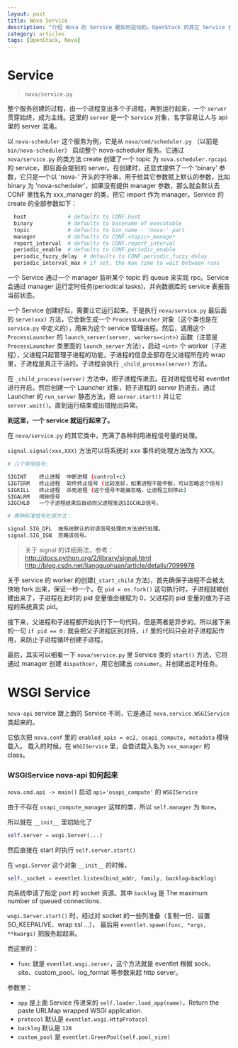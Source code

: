 ```yaml
---
layout: post
title: Nova Service
description: "介绍 Nova 的 Service 是如何启动的，OpenStack 的其它 Service 也都类似"
category: articles
tags: [OpenStack, Nova]
---
```


# Service

> `nova/service.py`

整个服务创建的过程，由一个进程变出多个子进程，再到运行起来，一个 `server` 贯穿始终，成为主线。这里的 `server` 是一个 `Service` 对象，名字容易让人与 api 里的 server 混淆。

以 `nova-scheduler` 这个服务为例，它是从 `nova/cmd/scheduler.py` （以前是 `bin/nova-scheduler`） 启动整个 nova-scheduler 服务。它通过 `nova/service.py` 的类方法 create 创建了一个 topic 为 `nova.scheduler.rpcapi` 的 service，即后面会提到的 server。在创建时，还显式提供了一个 'binary' 参数，它只是一个以 'nova-' 开头的字符串，用于给其它参数赋上默认的参数，比如 binary 为 'nova-scheduler'，如果没有提供 manager 参数，那么就会默认去 CONF 里找名为 xxx_manager 的类，把它 import 作为 manager。Service 的 create 的全部参数如下：

```bash
  host             # defaults to CONF.host
  binary           # defaults to basename of executable
  topic            # defaults to bin_name - 'nova-' part
  manager          # defaults to CONF.<topic>_manager
  report_interval  # defaults to CONF.report_interval
  periodic_enable  # defaults to CONF.periodic_enable
  periodic_fuzzy_delay  # defaults to CONF.periodic_fuzzy_delay
  periodic_interval_max # if set, the max time to wait between runs
```

一个 Service 通过一个 manager 监听某个 topic 的 queue 来实现 rpc。Service 会通过 manager 运行定时任务(periodical tasks)，并向数据库的 service 表报告当前状态。

一个 Service 创建好后，需要让它运行起来。于是执行 `nova/service.py` 最后面的 `serve(xxx)` 方法，它会新生成一个 `ProcessLauncher` 对象（这个类也是在 `service.py` 中定义的），用来为这个 service 管理进程。然后，调用这个 `ProcessLauncher` 的 `launch_server(server, workers=<int>)` 函数（注意是 `ProcessLauncher` 类里面的 `launch_server` 方法），启动 `<int>` 个 worker（子进程），父进程只起管理子进程的功能，子进程的信息全部存在父进程所在的 wrap 里，子进程是真正干活的。子进程会执行 `_child_process(server)` 方法。

在 `_child_process(server)` 方法中，把子进程传进去。在对进程信号和 eventlet 进行开启。然后创建一个 Launcher 对象，把子进程的 server 扔进去，通过 Launcher 的 `run_server` 静态方法，把 `server.start()` 并让它 `server.wait()`。直到运行结束或出错抛出异常。

**到这里，一个 service 就运行起来了。**

在 `nova/service.py` 的其它类中，充满了各种利用进程信号量的处理。

`signal.signal(xxx,XXX)` 方法可以将系统对 xxx 事件的处理方法改为 XXX。

```bash
# 几个常用信号:

SIGINT    终止进程  中断进程 (control+c)
SIGTERM   终止进程  软件终止信号 (比较友好，如果进程不能中断，可以忽略这个信号)
SIGKILL   终止进程  杀死进程 (这个信号不能被忽略，让进程立刻停止)
SIGALRM   闹钟信号
SIGCHLD   一个子进程结束后自动向父进程发送SIGCHLD信号。
```

```bash
# 两种标准信号处理方法：

signal.SIG_DFL  按系统默认的对该信号处理的方法进行处理。
signal.SIG_IGN  忽略该信号。
```

> 关于 signal 的详细用法，参考：  
> http://docs.python.org/2/library/signal.html  
> http://blog.csdn.net/liangguohuan/article/details/7099978

关于 service 的 worker 的创建(`_start_child` 方法)，首先确保子进程不会被太快地 fork 出来，保证一秒一个。在 `pid = os.fork()` 这句执行时，子进程就被创建出来了，子进程在此时的 pid 变量值会被赋为 0，父进程的 pid 变量的值为子进程的系统真实 pid。

接下来，父进程和子进程都开始执行下一句代码，但是两者是异步的。所以接下来的一句 `if pid == 0:` 就会把父子进程区别对待，`if` 里的代码只会对子进程起作用，来防止子进程循环创建子进程。

最后，其实可以细看一下 `nova/service.py` 里 Service 类的 `start()` 方法，它将通过 manager 创建 `dispathcer`，用它创建出 `consumer`。并创建出定时任务。


# WSGI Service

`nova-api` service 跟上面的 Service 不同，它是通过 `nova.service.WSGIService` 类起来的。

它依次把 `nova.conf` 里的 `enabled_apis = ec2, osapi_compute, metadata` 模块载入。
载入的时候，在 `WSGIService` 里，会尝试载入名为 `xxx_manager` 的 class。

### WSGIService nova-api 如何起来

`nova.cmd.api -> main()` 启动 `api='osapi_compute'` 的 `WSGIService`

由于不存在 `osapi_compute_manager` 这样的类，所以 `self.manager` 为 `None`。

所以就在 `__init__` 里初始化了

```python
self.server = wsgi.Server(...)
```

然后直接在 start 时执行 `self.server.start()`

在 `wsgi.Server` 这个对象 `__init__` 的时候，

```python
self._socket = eventlet.listen(bind_addr, family, backlog=backlog)
```

向系统申请了指定 port 的 socket 资源。其中 `backlog` 是 The maximum number of queued connections.

`wsgi.Server.start()` 时，经过对 socket 的一些列准备（复制一份、设置 SO_KEEPALIVE、wrap ssl ...），
最后用 `eventlet.spawn(func, *args, **kwargs)` 把服务起起来。

而这里的：

* `func` 就是 `eventlet.wsgi.server`，这个方法就是 eventlet 根据 sock、site、custom_pool、log_format 等参数来起 http server。

参数里：

* `app` 是上面 Service 传进来的 `self.loader.load_app(name)`，Return the paste URLMap wrapped WSGI application.
* `protocol` 默认是 `eventlet.wsgi.HttpProtocol`
* `backlog` 默认是 `128`
* `custom_pool` 是 `eventlet.GreenPool(self.pool_size)`
